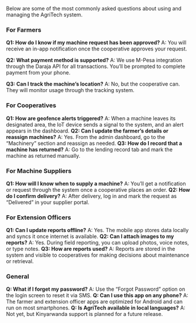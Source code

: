 Below are some of the most commonly asked questions about using and managing the AgriTech system.

### For Farmers

**Q1: How do I know if my machine request has been approved?**
A: You will receive an in-app notification once the cooperative approves your request.

**Q2: What payment method is supported?**
A: We use M-Pesa integration through the Daraja API for all transactions. You’ll be prompted to complete payment from your phone.

**Q3: Can I track the machine’s location?**
A: No, but the cooperative can. They will monitor usage through the tracking system.

### For Cooperatives

**Q1: How are geofence alerts triggered?**
A: When a machine leaves its designated area, the IoT device sends a signal to the system, and an alert appears in the dashboard.
**Q2: Can I update the farmer’s details or reassign machines?**
A: Yes. From the admin dashboard, go to the “Machinery” section and reassign as needed.
**Q3: How do I record that a machine has returned?**
A: Go to the lending record tab and mark the machine as returned manually.

### For Machine Suppliers

**Q1: How will I know when to supply a machine?**
A: You’ll get a notification or request through the system once a cooperative places an order.
**Q2: How do I confirm delivery?**
A: After delivery, log in and mark the request as “Delivered” in your supplier portal.

### For Extension Officers

**Q1: Can I update reports offline?**
A: Yes. The mobile app stores data locally and syncs it once internet is available.
**Q2: Can I attach images to my reports?**
A: Yes. During field reporting, you can upload photos, voice notes, or type notes.
**Q3: How are reports used?**
A: Reports are stored in the system and visible to cooperatives for making decisions about maintenance or retrieval.

### General

**Q: What if I forget my password?**
A: Use the “Forgot Password” option on the login screen to reset it via SMS.
**Q: Can I use this app on any phone?**
A: The farmer and extension officer apps are optimized for Android and can run on most smartphones.
**Q: Is AgriTech available in local languages?**
A: Not yet, but Kinyarwanda support is planned for a future release.
